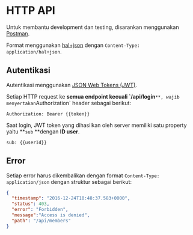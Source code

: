 # HTTP API

Untuk membantu development dan testing, disarankan menggunakan [Postman](https://www.getpostman.com/).

Format menggunakan [hal+json](http://stateless.co/hal_specification.html) dengan `Content-Type: application/hal+json`.

## Autentikasi

Autentikasi menggunakan [JSON Web Tokens \(JWT\)](https://jwt.io/).

Setiap HTTP request ke **semua endpoint kecuali \`/api/login**`**, wajib menyertakan`Authorization\` header sebagai berikut:

```
Authorization: Bearer {{token}}
```

Saat login, JWT token yang dihasilkan oleh server memiliki satu property yaitu **`sub` **dengan **ID user**.

```
sub: {{userId}}
```

## Error

Setiap error harus dikembalikan dengan format `Content-Type: application/json` dengan struktur sebagai berikut:

```json
{
  "timestamp": "2016-12-24T10:48:37.583+0000",
  "status": 403,
  "error": "Forbidden",
  "message":"Access is denied",
  "path": "/api/members"
}
```
